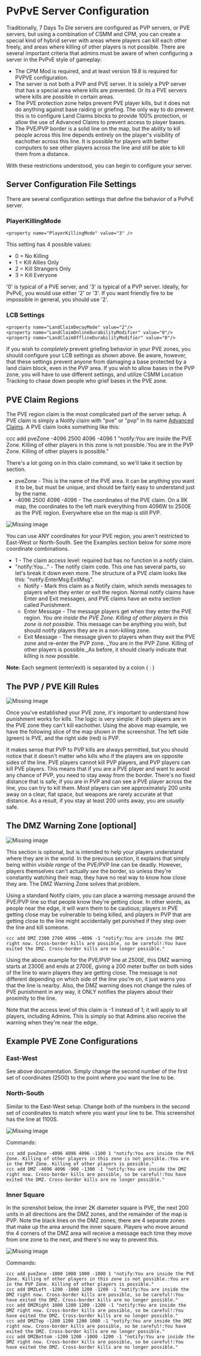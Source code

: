 # PvPvE Server Configuration

Traditionally, 7 Days To Die servers are configured as PVP servers, or PVE servers, but using a combination of CSMM and CPM, you can create a special kind of hybrid server with areas where players can kill each other freely, and areas where killing of other players is not possible. There are several important criteria that admins must be aware of when configuring a server in the PvPvE style of gameplay:

- The CPM Mod is required, and at least version 19.8 is required for PVPVE configuration.
- The server is not both a PVP and PVE server. It is solely a PVP server that has a special area where kills are prevented. Or its a PVE servers where kills are possible in certain areas.
- The PVE protection zone helps prevent PVE player kills, but it does not do anything against base raiding or griefing. The only way to do prevent this is to configure Land Claims blocks to provide 100% protection, or allow the use of Advanced Claims to prevent access to player bases.
- The PVE/PVP border is a solid line on the map, but the ability to kill people across this line depends entirely on the player's visibility of eachother across this line. It is possible for players with better computers to see other players across the line and still be able to kill them from a distance.

With these restrictions understood, you can begin to configure your server.

## Server Configuration File Settings

There are several configuration settings that define the behavior of a PvPvE server.

### PlayerKillingMode

`<property name="PlayerKillingMode" value="3" />`

This setting has 4 possible values:

- 0 = No Killing
- 1 = Kill Allies Only
- 2 = Kill Strangers Only
- 3 = Kill Everyone

'0' is typical of a PVE server, and '3' is typical of a PVP server. Ideally, for PvPvE, you would use either '2' or '3'. If you want friendly fire to be impossible in general, you should use '2'.

### LCB Settings

```
<property name="LandClaimDecayMode" value="2"/>
<property name="LandClaimOnlineDurabilityModifier" value="0"/>
<property name="LandClaimOfflineDurabilityModifier" value="0"/>
```

If you wish to _completely_ prevent griefing behavior in your PVE zones, you should configure your LCB settings as shown above. Be aware, however, that these settings prevent anyone from damaging a base protected by a land claim block, even in the PVP area. If you wish to allow bases in the PVP zone, you will have to use different settings, and utilize CSMM Location Tracking to chase down people who grief bases in the PVE zone.

## PVE Claim Regions

The PVE region claim is the most complicated part of the server setup. A PVE claim is simply a Notify claim with "pve" or "pvp" in its name [Advanced Claims](/en/CPM/advanced-claims.html). A PVE claim looks something like this:

ccc add pveZone \-4096 2500 4096 -4096 1 "notify:You are inside the PVE Zone. Killing of other players in this zone is not possible.:You are in the PVP Zone. Killing of other players is possible."

There's a lot going on in this claim command, so we'll take it section by section.

- pveZone - This is the name of the PVE area. It can be anything you want it to be, but must be unique, and should be fairly easy to understand just by the name.
- \-4096 2500 4096 -4096 - The coordinates of the PVE claim. On a 8K map, the coordinates to the left mark everything from 4096W to 2500E as the PVE region. Everywhere else on the map is still PVP.

![Missing image](/assets/images/CPM/pvpveConfiguration/9797735.png)

You can use ANY coordinates for your PVE region, you aren't restricted to East-West or North-South. See the Examples section below for some more coordinate combinations.

- 1 - The claim access level: required but has no function in a notify claim.
- "notify:You..." - The notify claim code. This one has several parts, so let's break it down even more. The structure of a PVE claim looks like this: "notify:EnterMsg:ExitMsg".
  - Notify - Mark this claim as a Notify claim, which sends messages to players when they enter or exit the region. Normal notify claims have Enter and Exit messages, and PVE claims have an extra section called Punishment.
  - Enter Message - The message players get when they enter the PVE region. _You are inside the PVE Zone. Killing of other players in this zone is not possible._ This message can be anything you wish, but should notify players they are in a non-killing zone.
  - Exit Message - The message given to players when they exit the PVE zone and re-enter the PVP zone. \_You are in the PVP Zone. Killing of other players is possible.\_As before, it should clearly indicate that killing is now possible.
  
**Note:** Each segment (enter/exit) is separated by a colon ( : )

## The PVP / PVE Kill Rules

![Missing image](/assets/images/CPM/pvpveConfiguration/9797739.png)

Once you've established your PVE zone, it's important to understand how punishment works for kills. The logic is very simple: if both players are in the PVE zone they can't kill eachother. Using the above map example, we have the following slice of the map shown in the screenshot. The left side (green) is PVE, and the right side (red) is PVP.

It makes sense that PVP to PVP kills are always permitted, but you should notice that it doesn't matter who kills who if the players are on opposite sides of the line. PVE players cannot kill PVP players, and PVP players can kill PVE players. This means that if you are a PVE player and want to avoid any chance of PVP, you need to stay away from the border. There's no fixed distance that is safe; if you are in PVP and can see a PVE player across the line, you can try to kill them. Most players can see approximately 200 units away on a clear, flat space, but weapons are rarely accurate at that distance. As a result, if you stay at least 200 units away, you are _usually_ safe.

## The DMZ Warning Zone \[optional\]

![Missing image](/assets/images/CPM/pvpveConfiguration/9797738.png)

This section is optional, but is intended to help your players understand where they are in the world. In the previous section, it explains that simply being within _visible range_ of the PVE/PVP line can be deadly. However, players themselves can't actually _see_ the border, so unless they're constantly watching their map, they have no real way to know how close they are. The DMZ Warning Zone solves that problem.

Using a standard Notify claim, you can place a warning message around the PVE/PVP line so that people know they're getting close. In other words, as people near the edge, it will warn them to be cautious; players in PVE getting close may be vulnerable to being killed, and players in PVP that are getting close to the line might accidentally get punished if they step over the line and kill someone.

`ccc add DMZ 2300 2700 4096 -4096 -1 "notify:You are inside the DMZ right now. Cross-border kills are possible, so be careful!:You have exited the DMZ. Cross-border kills are no longer possible."`

Using the above example for the PVE/PVP line at 2500E, this DMZ warning starts at 2300E and ends at 2700E, giving a 200 meter buffer on both sides of the line to warn players they are getting close. The message is not different depending on which side of the line you're on, it just warns you that the line is nearby. Also, the DMZ warning does not change the rules of PVE punishment in any way, it ONLY notifies the players about their proximity to the line.

Note that the access level of this claim is -1 instead of 1; it will apply to all players, including Admins. This is simply so that Admins also receive the warning when they're near the edge.

## Example PVE Zone Configurations

### East-West

See above documentation. Simply change the second number of the first set of coordinates (2500) to the point where you want the line to be.

### North-South

Similar to the East-West setup. Change both of the numbers in the second set of coordinates to match where you want your line to be. This screenshot has the line at 1100S.

![Missing image](/assets/images/CPM/pvpveConfiguration/9797741.png)

Commands:

```
ccc add pveZone -4096 4096 4096 -1100 1 "notify:You are inside the PVE Zone. Killing of other players in this zone is not possible.:You are in the PVP Zone. Killing of other players is possible."
ccc add DMZ -4096 4096 -900 -1300 -1 "notify:You are inside the DMZ right now. Cross-border kills are possible, so be careful!:You have exited the DMZ. Cross-border kills are no longer possible."
```

### Inner Square

In the screnshot below, the inner 2K diameter square is PVE, the next 200 units in all directions are the DMZ zones, and the remainder of the map is PVP. Note the black lines on the DMZ zones; there are 4 separate zones that make up the area around the inner square. Players who move around the 4 corners of the DMZ area will receive a message each time they move from one zone to the next, and there's no way to prevent this.

![Missing image](/assets/images/CPM/pvpveConfiguration/9797740.png)

Commands:

```
ccc add pveZone -1000 1000 1000 -1000 1 "notify:You are inside the PVE Zone. Killing of other players in this zone is not possible.:You are in the PVP Zone. Killing of other players is possible."
ccc add DMZLeft -1200 -1000 1200 -1200 -1 "notify:You are inside the DMZ right now. Cross-border kills are possible, so be careful!:You have exited the DMZ. Cross-border kills are no longer possible."
ccc add DMZRight 1000 1200 1200 -1200 -1 "notify:You are inside the DMZ right now. Cross-border kills are possible, so be careful!:You have exited the DMZ. Cross-border kills are no longer possible."
ccc add DMZTop -1200 1200 1200 1000 -1 "notify:You are inside the DMZ right now. Cross-border kills are possible, so be careful!:You have exited the DMZ. Cross-border kills are no longer possible."
ccc add DMZBottom -1200 1200 -1000 -1200 -1 "notify:You are inside the DMZ right now. Cross-border kills are possible, so be careful!:You have exited the DMZ. Cross-border kills are no longer possible."
```
